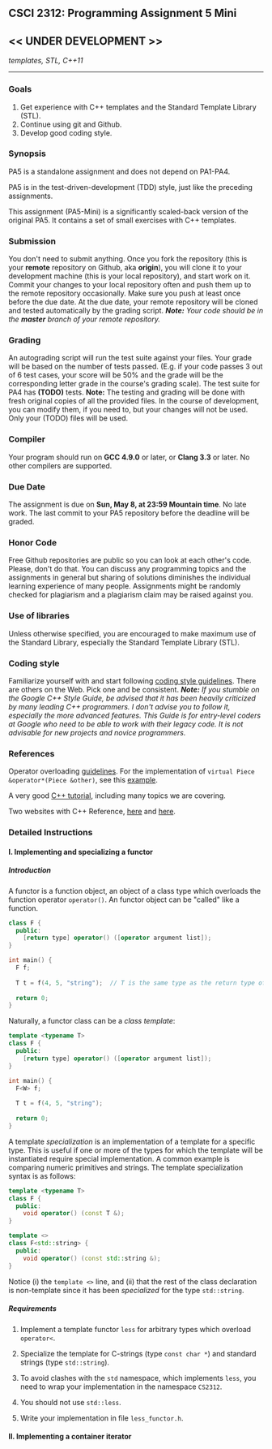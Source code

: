 ## CSCI 2312: Programming Assignment 5 Mini 
## \<\< UNDER DEVELOPMENT \>\>

_templates, STL, C++11_

* * *

### Goals

1. Get experience with C++ templates and the Standard Template Library (STL).
4. Continue using git and Github.
5. Develop good coding style.

### Synopsis

PA5 is a standalone assignment and does not depend on PA1-PA4.

PA5 is in the test-driven-development (TDD) style, just like the preceding assignments. 

This assignment (PA5-Mini) is a significantly scaled-back version of the original PA5. It contains a set of small exercises with C++ templates.

### Submission

You don't need to submit anything. Once you fork the repository (this is your **remote** repository on Github, aka **origin**), you will clone it to your development machine (this is your local repository), and start work on it. Commit your changes to your local repository often and push them up to the remote repository occasionally. Make sure you push at least once before the due date. At the due date, your remote repository will be cloned and tested automatically by the grading script. _**Note:** Your code should be in the **master** branch of your remote repository._

### Grading

An autograding script will run the test suite against your files. Your grade will be based on the number of tests passed. (E.g. if your code passes 3 out of 6 test cases, your score will be 50% and the grade will be the corresponding letter grade in the course's grading scale). The test suite for PA4 has __(TODO)__ tests. **Note:** The testing and grading will be done with fresh original copies of all the provided files. In the course of development, you can modify them, if you need to, but your changes will not be used. Only your (TODO) files will be used.

### Compiler

Your program should run on **GCC 4.9.0** or later, or **Clang 3.3** or later. No other compilers are supported.

### Due Date

The assignment is due on **Sun, May 8, at 23:59 Mountain time**. No late work. The last commit to your PA5 repository before the deadline will be graded.

### Honor Code

Free Github repositories are public so you can look at each other's code. Please, don't do that. You can discuss any programming topics and the assignments in general but sharing of solutions diminishes the individual learning experience of many people. Assignments might be randomly checked for plagiarism and a plagiarism claim may be raised against you.

### Use of libraries

Unless otherwise specified, you are encouraged to make maximum use of the Standard Library, especially the Standard Template Library (STL).

### Coding style

Familiarize yourself with and start following [coding style guidelines](http://courses.cms.caltech.edu/cs11/material/cpp/donnie/cppstyle.html). There are others on the Web. Pick one and be consistent. _**Note:** If you stumble on the Google C++ Style Guide, be advised that it has been heavily criticized by many leading C++ programmers. I don't advise you to follow it, especially the more advanced features. This Guide is for entry-level coders at Google who need to be able to work with their legacy code. It is not advisable for new projects and novice programmers._

### References

Operator overloading [guidelines](http://courses.cms.caltech.edu/cs11/material/cpp/donnie/cpp-ops.html). For the implementation of `virtual Piece &operator*(Piece &other)`, see this [example](https://github.com/ivogeorg/ucd-csci2312-pa4/blob/master/examples/virtual_operator.cpp).

A very good [C++ tutorial](http://www.learncpp.com/), including many topics we are covering.

Two websites with C++ Reference, [here](http://en.cppreference.com/w/) and [here](http://www.cplusplus.com/).

### Detailed Instructions

#### I. Implementing and specializing a functor 

##### Introduction

A functor is a function object, an object of a class type which overloads the function operator `operator()`. An functor object can be "called" like a function.

```c++
class F {
  public:
    [return type] operator() ([operator argument list]);
}

int main() {
  F f;
  
  T t = f(4, 5, "string");  // T is the same type as the return type of F::operator()
  
  return 0;
}
```

Naturally, a functor class can be a _class template_:

```c++
template <typename T>
class F {
  public:
    [return type] operator() ([operator argument list]);
}

int main() {
  F<W> f;
  
  T t = f(4, 5, "string");
  
  return 0;
}
```

A template _specialization_ is an implementation of a template for a specific type. This is useful if one or more of the types for which the template will be instantiated require special implementation. A common example is comparing numeric primitives and strings. The template specialization syntax is as follows:

```c++
template <typename T>
class F {
  public:
    void operator() (const T &);
}

template <>
class F<std::string> {
  public:
    void operator() (const std::string &);
}
```

Notice (i) the `template <>` line, and (ii) that the rest of the class declaration is non-template since it has been _specialized_ for the type `std::string`.

##### Requirements

1. Implement a template functor `less` for arbitrary types which overload `operator<`.

2. Specialize the template for C-strings (type `const char *`) and standard strings (type `std::string`).

3. To avoid clashes with the `std` namespace, which implements `less`, you need to wrap your implementation in the namespace `CS2312`.

4. You should not use `std::less`.

5. Write your implementation in file `less_functor.h`.

#### II. Implementing a container iterator


